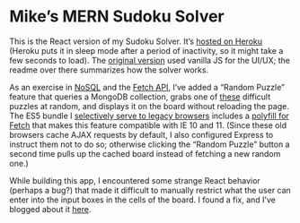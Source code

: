 # Mike’s MERN Sudoku Solver

This is the React version of my Sudoku Solver. It’s [hosted on Heroku](https://mikes-react-sudoku-solver.herokuapp.com) (Heroku puts it in sleep mode after a period of inactivity, so it might take a few seconds to load). The [original version](https://github.com/MichaelAllenWarner/sudoku-solver) used vanilla JS for the UI/UX; the readme over there summarizes how the solver works.

As an exercise in [NoSQL](https://en.wikipedia.org/wiki/NoSQL) and the [Fetch API](https://developer.mozilla.org/en-US/docs/Web/API/Fetch_API), I’ve added a “Random Puzzle” feature that queries a MongoDB collection, grabs one of [these](http://norvig.com/top95.txt) difficult puzzles at random, and displays it on the board without reloading the page. The ES5 bundle I [selectively serve to legacy browsers](https://michaelallenwarner.github.io/webdev/2019/05/22/how-to-serve-es6+-to-modern-browsers-and-es5-to-legacy-browsers.html) includes a [polyfill for Fetch](https://github.com/github/fetch) that makes this feature compatible with IE 10 and 11. (Since these old browsers cache AJAX requests by default, I also configured Express to instruct them not to do so; otherwise clicking the “Random Puzzle” button a second time pulls up the cached board instead of fetching a new random one.)

While building this app, I encountered some strange React behavior (perhaps a bug?) that made it difficult to manually restrict what the user can enter into the input boxes in the cells of the board. I found a fix, and I’ve blogged about it [here](https://michaelallenwarner.github.io/webdev/2019/05/24/restricting-user-input-on-a-number-type-input-box-in-react.html).
